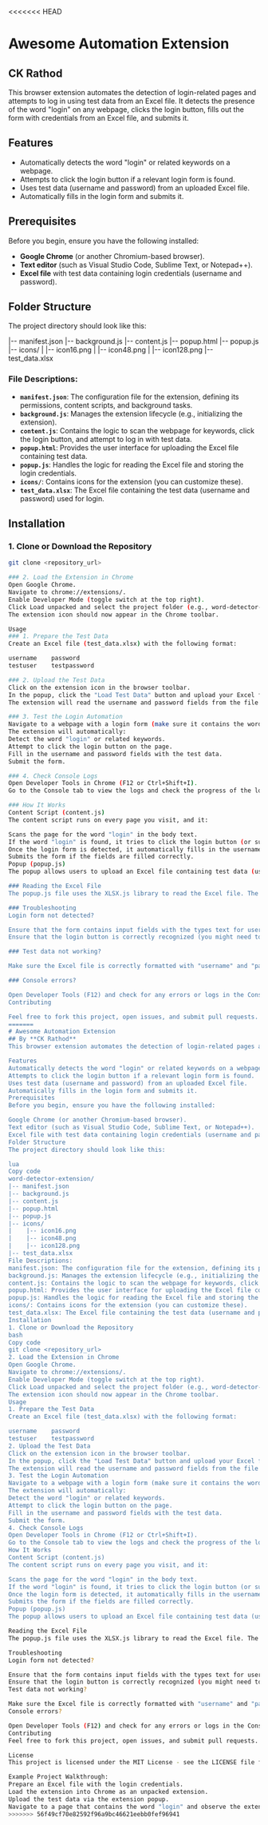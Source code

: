 <<<<<<< HEAD
# Awesome Automation Extension
## CK Rathod
This browser extension automates the detection of login-related pages and attempts to log in using test data from an Excel file. It detects the presence of the word "login" on any webpage, clicks the login button, fills out the form with credentials from an Excel file, and submits it.

## Features

- Automatically detects the word "login" or related keywords on a webpage.
- Attempts to click the login button if a relevant login form is found.
- Uses test data (username and password) from an uploaded Excel file.
- Automatically fills in the login form and submits it.

## Prerequisites

Before you begin, ensure you have the following installed:

- **Google Chrome** (or another Chromium-based browser).
- **Text editor** (such as Visual Studio Code, Sublime Text, or Notepad++).
- **Excel file** with test data containing login credentials (username and password).

## Folder Structure

The project directory should look like this:

|-- manifest.json 
|-- background.js 
|-- content.js 
|-- popup.html 
|-- popup.js 
|-- icons/ 
| |-- icon16.png 
| |-- icon48.png 
| |-- icon128.png 
|-- test_data.xlsx

### File Descriptions:

- **`manifest.json`**: The configuration file for the extension, defining its permissions, content scripts, and background tasks.
- **`background.js`**: Manages the extension lifecycle (e.g., initializing the extension).
- **`content.js`**: Contains the logic to scan the webpage for keywords, click the login button, and attempt to log in with test data.
- **`popup.html`**: Provides the user interface for uploading the Excel file containing test data.
- **`popup.js`**: Handles the logic for reading the Excel file and storing the login credentials.
- **`icons/`**: Contains icons for the extension (you can customize these).
- **`test_data.xlsx`**: The Excel file containing the test data (username and password) used for login.

## Installation

### 1. Clone or Download the Repository

```bash
git clone <repository_url>

### 2. Load the Extension in Chrome
Open Google Chrome.
Navigate to chrome://extensions/.
Enable Developer Mode (toggle switch at the top right).
Click Load unpacked and select the project folder (e.g., word-detector-extension).
The extension icon should now appear in the Chrome toolbar.

Usage
### 1. Prepare the Test Data
Create an Excel file (test_data.xlsx) with the following format:

username	password
testuser	testpassword

### 2. Upload the Test Data
Click on the extension icon in the browser toolbar.
In the popup, click the "Load Test Data" button and upload your Excel file with test data.
The extension will read the username and password fields from the file and store them in local storage.

### 3. Test the Login Automation
Navigate to a webpage with a login form (make sure it contains the word "login" or a relevant button).
The extension will automatically:
Detect the word "login" or related keywords.
Attempt to click the login button on the page.
Fill in the username and password fields with the test data.
Submit the form.

### 4. Check Console Logs
Open Developer Tools in Chrome (F12 or Ctrl+Shift+I).
Go to the Console tab to view the logs and check the progress of the login automation process.

### How It Works
Content Script (content.js)
The content script runs on every page you visit, and it:

Scans the page for the word "login" in the body text.
If the word "login" is found, it tries to click the login button (or submit button).
Once the login form is detected, it automatically fills in the username and password fields using the data stored in localStorage.
Submits the form if the fields are filled correctly.
Popup (popup.js)
The popup allows users to upload an Excel file containing test data (username and password). The data is then stored in Chrome's local storage, where it can be accessed by the content script.

### Reading the Excel File
The popup.js file uses the XLSX.js library to read the Excel file. The library converts the file into JSON format, from which the first row is extracted (which should contain the username and password).

### Troubleshooting
Login form not detected?

Ensure that the form contains input fields with the types text for username and password for the password.
Ensure that the login button is correctly recognized (you might need to modify the selectors in the content.js file).

### Test data not working?

Make sure the Excel file is correctly formatted with "username" and "password" columns, and that they are in the first row.

### Console errors?

Open Developer Tools (F12) and check for any errors or logs in the Console tab to debug the issue.
Contributing

Feel free to fork this project, open issues, and submit pull requests. Contributions are welcome!
=======
# Awesome Automation Extension
## By **CK Rathod**
This browser extension automates the detection of login-related pages and attempts to log in using test data from an Excel file. It detects the presence of the word "login" on any webpage, clicks the login button, fills out the form with credentials from an Excel file, and submits it.

Features
Automatically detects the word "login" or related keywords on a webpage.
Attempts to click the login button if a relevant login form is found.
Uses test data (username and password) from an uploaded Excel file.
Automatically fills in the login form and submits it.
Prerequisites
Before you begin, ensure you have the following installed:

Google Chrome (or another Chromium-based browser).
Text editor (such as Visual Studio Code, Sublime Text, or Notepad++).
Excel file with test data containing login credentials (username and password).
Folder Structure
The project directory should look like this:

lua
Copy code
word-detector-extension/
|-- manifest.json
|-- background.js
|-- content.js
|-- popup.html
|-- popup.js
|-- icons/
|    |-- icon16.png
|    |-- icon48.png
|    |-- icon128.png
|-- test_data.xlsx
File Descriptions:
manifest.json: The configuration file for the extension, defining its permissions, content scripts, and background tasks.
background.js: Manages the extension lifecycle (e.g., initializing the extension).
content.js: Contains the logic to scan the webpage for keywords, click the login button, and attempt to log in with test data.
popup.html: Provides the user interface for uploading the Excel file containing test data.
popup.js: Handles the logic for reading the Excel file and storing the login credentials.
icons/: Contains icons for the extension (you can customize these).
test_data.xlsx: The Excel file containing the test data (username and password) used for login.
Installation
1. Clone or Download the Repository
bash
Copy code
git clone <repository_url>
2. Load the Extension in Chrome
Open Google Chrome.
Navigate to chrome://extensions/.
Enable Developer Mode (toggle switch at the top right).
Click Load unpacked and select the project folder (e.g., word-detector-extension).
The extension icon should now appear in the Chrome toolbar.
Usage
1. Prepare the Test Data
Create an Excel file (test_data.xlsx) with the following format:

username	password
testuser	testpassword
2. Upload the Test Data
Click on the extension icon in the browser toolbar.
In the popup, click the "Load Test Data" button and upload your Excel file with test data.
The extension will read the username and password fields from the file and store them in local storage.
3. Test the Login Automation
Navigate to a webpage with a login form (make sure it contains the word "login" or a relevant button).
The extension will automatically:
Detect the word "login" or related keywords.
Attempt to click the login button on the page.
Fill in the username and password fields with the test data.
Submit the form.
4. Check Console Logs
Open Developer Tools in Chrome (F12 or Ctrl+Shift+I).
Go to the Console tab to view the logs and check the progress of the login automation process.
How It Works
Content Script (content.js)
The content script runs on every page you visit, and it:

Scans the page for the word "login" in the body text.
If the word "login" is found, it tries to click the login button (or submit button).
Once the login form is detected, it automatically fills in the username and password fields using the data stored in localStorage.
Submits the form if the fields are filled correctly.
Popup (popup.js)
The popup allows users to upload an Excel file containing test data (username and password). The data is then stored in Chrome's local storage, where it can be accessed by the content script.

Reading the Excel File
The popup.js file uses the XLSX.js library to read the Excel file. The library converts the file into JSON format, from which the first row is extracted (which should contain the username and password).

Troubleshooting
Login form not detected?

Ensure that the form contains input fields with the types text for username and password for the password.
Ensure that the login button is correctly recognized (you might need to modify the selectors in the content.js file).
Test data not working?

Make sure the Excel file is correctly formatted with "username" and "password" columns, and that they are in the first row.
Console errors?

Open Developer Tools (F12) and check for any errors or logs in the Console tab to debug the issue.
Contributing
Feel free to fork this project, open issues, and submit pull requests. Contributions are welcome!

License
This project is licensed under the MIT License - see the LICENSE file for details.

Example Project Walkthrough:
Prepare an Excel file with the login credentials.
Load the extension into Chrome as an unpacked extension.
Upload the test data via the extension popup.
Navigate to a page that contains the word "login" and observe the extension filling out the form automatically.
>>>>>>> 56f49cf70e82592f96a9bc46621eebb0fef96941
